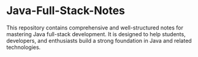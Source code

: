 # Java-Full-Stack-Notes
This repository contains comprehensive and well-structured notes for mastering Java full-stack development. It is designed to help students, developers, and enthusiasts build a strong foundation in Java and related technologies.
